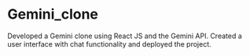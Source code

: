 # Gemini_clone
Developed a Gemini clone using React JS and the Gemini API. Created a user interface with chat functionality and deployed the project.
